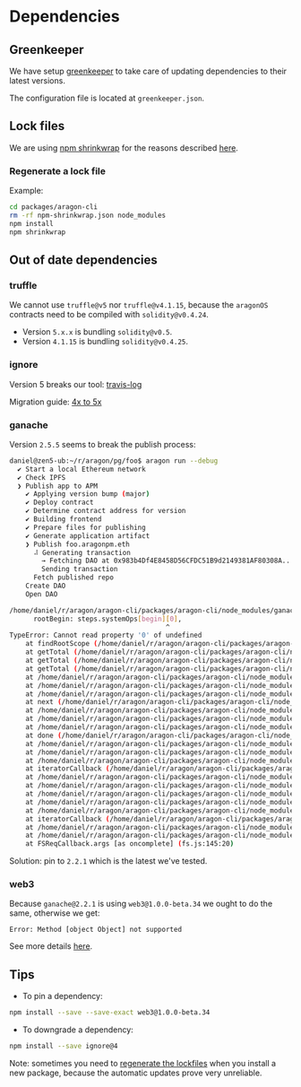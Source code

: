 # Dependencies

## Greenkeeper

We have setup [greenkeeper][greenkeeper-home] to take care of updating dependencies to their latest
versions.

The configuration file is located at `greenkeeper.json`.

## Lock files

We are using [npm shrinkwrap][shrinkwrap-home] for the reasons described [here][shrinkwrap-issue].

### Regenerate a lock file

Example:

```sh
cd packages/aragon-cli
rm -rf npm-shrinkwrap.json node_modules
npm install
npm shrinkwrap
```

## Out of date dependencies

### truffle

We cannot use `truffle@v5` nor `truffle@v4.1.15`, because the `aragonOS` contracts need to be
compiled with `solidity@v0.4.24`.

- Version `5.x.x` is bundling `solidity@v0.5`.
- Version `4.1.15` is bundling `solidity@v0.4.25`.

### ignore

Version 5 breaks our tool: [travis-log][ignore-fail-log]

Migration guide: [4x to 5x][ignore-migration-guide]

### ganache

Version `2.5.5` seems to break the publish process:

```sh
daniel@zen5-ub:~/r/aragon/pg/foo$ aragon run --debug
  ✔ Start a local Ethereum network
  ✔ Check IPFS
  ❯ Publish app to APM
    ✔ Applying version bump (major)
    ✔ Deploy contract
    ✔ Determine contract address for version
    ✔ Building frontend
    ✔ Prepare files for publishing
    ✔ Generate application artifact
    ❯ Publish foo.aragonpm.eth
      ⠼ Generating transaction
        → Fetching DAO at 0x983b4Df4E8458D56CFDC51B9d2149381AF80308A...
        Sending transaction
      Fetch published repo
    Create DAO
    Open DAO

/home/daniel/r/aragon/aragon-cli/packages/aragon-cli/node_modules/ganache-core/lib/utils/gasEstimation.js:88
      rootBegin: steps.systemOps[begin][0],
                                       ^
TypeError: Cannot read property '0' of undefined
    at findRootScope (/home/daniel/r/aragon/aragon-cli/packages/aragon-cli/node_modules/ganache-core/lib/utils/gasEstimation.js:88:40)
    at getTotal (/home/daniel/r/aragon/aragon-cli/packages/aragon-cli/node_modules/ganache-core/lib/utils/gasEstimation.js:155:36)
    at getTotal (/home/daniel/r/aragon/aragon-cli/packages/aragon-cli/node_modules/ganache-core/lib/utils/gasEstimation.js:221:23)
    at getTotal (/home/daniel/r/aragon/aragon-cli/packages/aragon-cli/node_modules/ganache-core/lib/utils/gasEstimation.js:192:25)
    at /home/daniel/r/aragon/aragon-cli/packages/aragon-cli/node_modules/ganache-core/lib/utils/gasEstimation.js:42:21
    at /home/daniel/r/aragon/aragon-cli/packages/aragon-cli/node_modules/ganache-core/node_modules/ethereumjs-vm/dist/runTx.js:70:9
    at /home/daniel/r/aragon/aragon-cli/packages/aragon-cli/node_modules/ganache-core/node_modules/async/dist/async.js:969:16
    at next (/home/daniel/r/aragon/aragon-cli/packages/aragon-cli/node_modules/ganache-core/node_modules/async/dist/async.js:5225:18)
    at /home/daniel/r/aragon/aragon-cli/packages/aragon-cli/node_modules/ganache-core/node_modules/ethereumjs-vm/dist/cache.js:160:13
    at /home/daniel/r/aragon/aragon-cli/packages/aragon-cli/node_modules/ganache-core/node_modules/merkle-patricia-tree/util.js:51:36
    at /home/daniel/r/aragon/aragon-cli/packages/aragon-cli/node_modules/ganache-core/node_modules/merkle-patricia-tree/node_modules/async/lib/async.js:52:16
    at done (/home/daniel/r/aragon/aragon-cli/packages/aragon-cli/node_modules/ganache-core/node_modules/merkle-patricia-tree/node_modules/async/lib/async.js:246:17)
    at /home/daniel/r/aragon/aragon-cli/packages/aragon-cli/node_modules/ganache-core/node_modules/merkle-patricia-tree/node_modules/async/lib/async.js:44:16
    at /home/daniel/r/aragon/aragon-cli/packages/aragon-cli/node_modules/ganache-core/lib/database/levelupobjectadapter.js:110:7
    at /home/daniel/r/aragon/aragon-cli/packages/aragon-cli/node_modules/ganache-core/node_modules/async/dist/async.js:473:16
    at iteratorCallback (/home/daniel/r/aragon/aragon-cli/packages/aragon-cli/node_modules/ganache-core/node_modules/async/dist/async.js:1064:13)
    at /home/daniel/r/aragon/aragon-cli/packages/aragon-cli/node_modules/ganache-core/node_modules/async/dist/async.js:969:16
    at /home/daniel/r/aragon/aragon-cli/packages/aragon-cli/node_modules/ganache-core/node_modules/level-sublevel/shell.js:53:51
    at /home/daniel/r/aragon/aragon-cli/packages/aragon-cli/node_modules/ganache-core/node_modules/level-sublevel/nut.js:109:13
    at /home/daniel/r/aragon/aragon-cli/packages/aragon-cli/node_modules/ganache-core/lib/database/filedown.js:64:7
    at /home/daniel/r/aragon/aragon-cli/packages/aragon-cli/node_modules/ganache-core/node_modules/async/dist/async.js:473:16
    at iteratorCallback (/home/daniel/r/aragon/aragon-cli/packages/aragon-cli/node_modules/ganache-core/node_modules/async/dist/async.js:1064:13)
    at /home/daniel/r/aragon/aragon-cli/packages/aragon-cli/node_modules/ganache-core/node_modules/async/dist/async.js:969:16
    at /home/daniel/r/aragon/aragon-cli/packages/aragon-cli/node_modules/graceful-fs/graceful-fs.js:45:10
    at FSReqCallback.args [as oncomplete] (fs.js:145:20)
```

Solution: pin to `2.2.1` which is the latest we've tested.

### web3

Because `ganache@2.2.1` is using `web3@1.0.0-beta.34` we ought to do the same, otherwise we get:

`Error: Method [object Object] not supported`

See more details [here][web3-gh-issue].

## Tips

- To pin a dependency:

```sh
npm install --save --save-exact web3@1.0.0-beta.34
```

- To downgrade a dependency:

```sh
npm install --save ignore@4
```

Note: sometimes you need to [regenerate the lockfiles](#regenerate-a-lock-file) when you install
a new package, because the automatic updates prove very unreliable.

[greenkeeper-home]: https://greenkeeper.io
[shrinkwrap-home]: https://docs.npmjs.com/cli/shrinkwrap.html
[shrinkwrap-issue]: https://github.com/aragon/aragon-cli/issues/477
[ignore-fail-log]: https://travis-ci.org/aragon/aragon-cli/jobs/536290327#L945
[ignore-migration-guide]: https://travis-ci.org/aragon/aragon-cli/jobs/536290327#L945
[web3-gh-issue]: https://github.com/aragon/aragon-cli/issues/457
